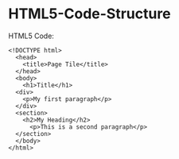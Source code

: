 # HTML5-Code-Structure
HTML5 Code:

```HTML5
<!DOCTYPE html>
  <head>
    <title>Page Tile</title>
  </head>
  <body>
    <h1>Title</h1>
  <div>
    <p>My first paragraph</p>
  </div>
  <section>
    <h2>My Heading</h2>
      <p>This is a second paragraph</p>
  </section>
  </body>
</html>
